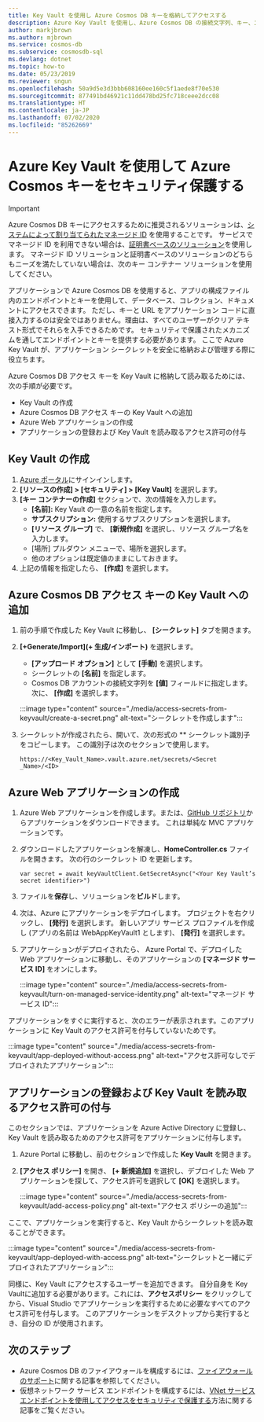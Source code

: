 ```yaml
---
title: Key Vault を使用し Azure Cosmos DB キーを格納してアクセスする
description: Azure Key Vault を使用し、Azure Cosmos DB の接続文字列、キー、エンドポイントを格納し、アクセスします。
author: markjbrown
ms.author: mjbrown
ms.service: cosmos-db
ms.subservice: cosmosdb-sql
ms.devlang: dotnet
ms.topic: how-to
ms.date: 05/23/2019
ms.reviewer: sngun
ms.openlocfilehash: 50a9d5e3d3bbb608160ee160c5f1aede8f70e530
ms.sourcegitcommit: 877491bd46921c11dd478bd25fc718ceee2dcc08
ms.translationtype: HT
ms.contentlocale: ja-JP
ms.lasthandoff: 07/02/2020
ms.locfileid: "85262669"
---
```

# <a name="secure-azure-cosmos-keys-using-azure-key-vault"></a>Azure Key Vault を使用して Azure Cosmos キーをセキュリティ保護する 

>[!IMPORTANT]
> Azure Cosmos DB キーにアクセスするために推奨されるソリューションは、[システムによって割り当てられたマネージド ID](managed-identity-based-authentication.md) を使用することです。 サービスでマネージド ID を利用できない場合は、[証明書ベースのソリューション](certificate-based-authentication.md)を使用します。 マネージド ID ソリューションと証明書ベースのソリューションのどちらもニーズを満たしていない場合は、次のキー コンテナー ソリューションを使用してください。

アプリケーションで Azure Cosmos DB を使用すると、アプリの構成ファイル内のエンドポイントとキーを使用して、データベース、コレクション、ドキュメントにアクセスできます。  ただし、キーと URL をアプリケーション コードに直接入力するのは安全ではありません。理由は、すべてのユーザーがクリア テキスト形式でそれらを入手できるためです。 セキュリティで保護されたメカニズムを通してエンドポイントとキーを提供する必要があります。 ここで Azure Key Vault が、アプリケーション シークレットを安全に格納および管理する際に役立ちます。

Azure Cosmos DB アクセス キーを Key Vault に格納して読み取るためには、次の手順が必要です。

* Key Vault の作成  
* Azure Cosmos DB アクセス キーの Key Vault への追加  
* Azure Web アプリケーションの作成  
* アプリケーションの登録および Key Vault を読み取るアクセス許可の付与  


## <a name="create-a-key-vault"></a>Key Vault の作成

1. [Azure ポータル](https://portal.azure.com/)にサインインします。  
2. **[リソースの作成] > [セキュリティ] > [Key Vault]** を選択します。  
3. **[キー コンテナーの作成]** セクションで、次の情報を入力します。  
   * **[名前]:** Key Vault の一意の名前を指定します。  
   * **サブスクリプション:** 使用するサブスクリプションを選択します。  
   * **[リソース グループ]** で、 **[新規作成]** を選択し、リソース グループ名を入力します。  
   * [場所] プルダウン メニューで、場所を選択します。  
   * 他のオプションは既定値のままにしておきます。  
4. 上記の情報を指定したら、 **[作成]** を選択します。  

## <a name="add-azure-cosmos-db-access-keys-to-the-key-vault"></a>Azure Cosmos DB アクセス キーの Key Vault への追加
1. 前の手順で作成した Key Vault に移動し、 **[シークレット]** タブを開きます。  
2. **[+Generate/Import]\(+ 生成/インポート\)** を選択します。 

   * **[アップロード オプション]** として **[手動]** を選択します。
   * シークレットの **[名前]** を指定します。
   * Cosmos DB アカウントの接続文字列を **[値]** フィールドに指定します。 次に、 **[作成]** を選択します。

   :::image type="content" source="./media/access-secrets-from-keyvault/create-a-secret.png" alt-text="シークレットを作成します":::

4. シークレットが作成されたら、開いて、次の形式の ** シークレット識別子をコピーします。 この識別子は次のセクションで使用します。 

   `https://<Key_Vault_Name>.vault.azure.net/secrets/<Secret _Name>/<ID>`

## <a name="create-an-azure-web-application"></a>Azure Web アプリケーションの作成

1. Azure Web アプリケーションを作成します。または、[GitHub リポジトリ](https://github.com/Azure/azure-cosmosdb-dotnet/tree/master/Demo/keyvaultdemo)からアプリケーションをダウンロードできます。 これは単純な MVC アプリケーションです。  

2. ダウンロードしたアプリケーションを解凍し、**HomeController.cs** ファイルを開きます。 次の行のシークレット ID を更新します。

   `var secret = await keyVaultClient.GetSecretAsync("<Your Key Vault’s secret identifier>")`

3. ファイルを**保存**し、ソリューションを**ビルド**します。  
4. 次は、Azure にアプリケーションをデプロイします。 プロジェクトを右クリックし、 **[発行]** を選択します。 新しいアプリ サービス プロファイルを作成し (アプリの名前は WebAppKeyVault1 とします)、 **[発行]** を選択します。   

5. アプリケーションがデプロイされたら、 Azure Portal で、デプロイした Web アプリケーションに移動し、そのアプリケーションの **[マネージド サービス ID]** をオンにします。  

   :::image type="content" source="./media/access-secrets-from-keyvault/turn-on-managed-service-identity.png" alt-text="マネージド サービス ID":::

アプリケーションをすぐに実行すると、次のエラーが表示されます。このアプリケーションに Key Vault のアクセス許可を付与していないためです。

:::image type="content" source="./media/access-secrets-from-keyvault/app-deployed-without-access.png" alt-text="アクセス許可なしでデプロイされたアプリケーション":::

## <a name="register-the-application--grant-permissions-to-read-the-key-vault"></a>アプリケーションの登録および Key Vault を読み取るアクセス許可の付与

このセクションでは、アプリケーションを Azure Active Directory に登録し、Key Vault を読み取るためのアクセス許可をアプリケーションに付与します。 

1. Azure Portal に移動し、前のセクションで作成した **Key Vault** を開きます。  

2. **[アクセス ポリシー]** を開き、 **[+ 新規追加]** を選択し、デプロイした Web アプリケーションを探して、アクセス許可を選択して **[OK]** を選択します。  

   :::image type="content" source="./media/access-secrets-from-keyvault/add-access-policy.png" alt-text="アクセス ポリシーの追加":::

ここで、アプリケーションを実行すると、Key Vault からシークレットを読み取ることができます。

:::image type="content" source="./media/access-secrets-from-keyvault/app-deployed-with-access.png" alt-text="シークレットと一緒にデプロイされたアプリケーション":::
 
同様に、Key Vault にアクセスするユーザーを追加できます。 自分自身を Key Vaultに追加する必要があります。これには、**アクセスポリシー** をクリックしてから、Visual Studio でアプリケーションを実行するために必要なすべてのアクセス許可を付与します。 このアプリケーションをデスクトップから実行するとき、自分の ID が使用されます。

## <a name="next-steps"></a>次のステップ

* Azure Cosmos DB のファイアウォールを構成するには、[ファイアウォールのサポート](firewall-support.md)に関する記事を参照してください。
* 仮想ネットワーク サービス エンドポイントを構成するには、[VNet サービス エンドポイントを使用してアクセスをセキュリティで保護する](vnet-service-endpoint.md)方法に関する記事をご覧ください。
